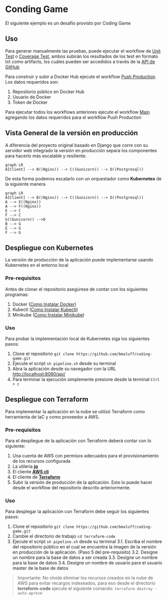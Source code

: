 # Conding Game
El siguiente ejemplo es un desafio provisto por Coding Game

## Uso
Para generar manualmente las pruebas, puede ejecutar el workflow de [Unit Test](https://github.com/bmaluff/coding-game/actions/workflows/unit_test.yaml) o [Coverage Test](https://github.com/bmaluff/coding-game/actions/workflows/coverage_test.yaml), ambos subirán los resultados de los test en formato txt como artifacts, los cuáles pueden ser accedidos a través de la [API de GitHub](https://docs.github.com/en/rest/actions/artifacts?apiVersion=2022-11-28)

Para construir y subir a Docker Hub ejecute el workflow [Push Production](https://github.com/bmaluff/coding-game/actions/workflows/push_production.yaml). Los datos requeridos son:

 1. Repositorio público en Docker Hub
 2. Usuario de Docker
 3. Token de Docker
 
Para ejecutar todos los workflows anteriores ejecute el workflow [Main](https://github.com/bmaluff/coding-game/actions/workflows/main.yaml) agregando los datos requeridos para el workflow Push Production

## Vista General de la versión en producción
A diferencia del proyecto original basado en Django que corre con su servidor web integrado la versión en producción separa los componentes para hacerlo más escalable y resiliente.
```mermaid
graph LR
A[Client] --> B((Nginx)) --> C((Gunicorn)) --> D((Postgresql))
```
De esta forma podemos escalarlo con un orquestador como **Kubernetes** de la siguiente manera
```mermaid
graph LR
A[Client] --> B((Nginx)) --> C((Gunicorn)) --> D((Postgresql))
A --> E((Nginx))
A --> F((Nginx))
E --> C
F --> C
G((Gunicorn)) -->D
B --> G
E --> G
F --> G
```

## Despliegue con Kubernetes
La versión de producción de la aplicación puede implementarse usando Kubernetes en el entorno local
### Pre-requisitos
Antes de clonar el repositorio asegúrese de contar con los siguientes programas:
1. Docker ([Como Instalar Docker](https://docs.docker.com/engine/install/))
2. Kubectl ([Como Instalar Kubectl](https://kubernetes.io/docs/tasks/tools/))
3. Minikube ([Como Instalar Minikube](https://minikube.sigs.k8s.io/docs/start/))
### Uso
Para probar la implementación local de Kubernetes siga los siguientes pasos:
1. Clone el repositorio `git clone https://github.com/bmaluff/coding-game.git`
2. Ejecute el script `sh pipeline.sh` desde su terminal
3. Abra la aplicación desde su navegador con la URL [http://localhost:8080/api/](http://localhost:8080/api)
4. Para terminar la ejecución simplemente presione desde la terminal `Ctrl + c`
## Despliegue con Terraform
Para implementar la aplicación en la nube se utilizó Terraform como herramienta de IaC y como proveedor a AWS.
### Pre-requisitos
Para el despliegue de la aplicación con Terraform deberá contar con lo siguiente:
1. Una cuenta de AWS con permisos adecuados para el provisionamiento de los recursos configurada
2. La utilería [**jq**](https://jqlang.github.io/jq/download/)
3. El cliente [**AWS cli**](https://docs.aws.amazon.com/cli/latest/userguide/getting-started-install.html)
4. El cliente de [**Terraform**](https://developer.hashicorp.com/terraform/tutorials/aws-get-started/install-cli)
5. Subir la versión de producción de la aplicación. Esto lo puede hacer desde el workflow del repositorio descrito anteriormente.
### Uso
Para desplegar la aplicación con Terraform debe seguir los siguientes pasos:
1.  Clone el repositorio `git clone https://github.com/bmaluff/coding-game.git`
2. Cambie el directorio de trabajo `cd terraform-code`
3. Ejecute el script `sh pipeline.sh` desde su terminal
3.1. Escriba el nombre del repositorio público en el cual se encuentra la imagen de la versión en producción de la aplicación. (Paso 5 del pre-requisito)
3.2. Designe un nombre para la base de datos a ser creada
3.3. Designe un nombre para la base de datos
3.4. Designe un nombre de usuario para el usuario master de la base de datos
>Importante: No olvide eliminar los recursos creados en la nube de AWS para evitar recargos indeseados, para eso desde el directorio **terraform-code** ejecute el siguiente comando:  `terraform destroy -auto-aprove`
